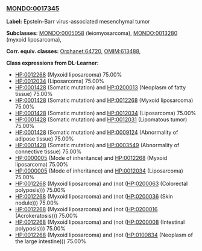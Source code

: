 
### [MONDO:0017345](http://purl.obolibrary.org/obo/MONDO_0017345)
**Label:** Epstein-Barr virus-associated mesenchymal tumor

**Subclasses:** [MONDO:0005058](http://purl.obolibrary.org/obo/MONDO_0005058) (leiomyosarcoma), [MONDO:0013280](http://purl.obolibrary.org/obo/MONDO_0013280) (myxoid liposarcoma), 

**Corr. equiv. classes:** [Orphanet:64720](http://www.orpha.net/ORDO/Orphanet_64720), [OMIM:613488](http://purl.obolibrary.org/obo/OMIM_613488), 

**Class expressions from DL-Learner:**

- [HP:0012268](http://purl.obolibrary.org/obo/HP_0012268) (Myxoid liposarcoma) 75.00%
- [HP:0012034](http://purl.obolibrary.org/obo/HP_0012034) (Liposarcoma) 75.00%
- [HP:0001428](http://purl.obolibrary.org/obo/HP_0001428) (Somatic mutation) and [HP:0200013](http://purl.obolibrary.org/obo/HP_0200013) (Neoplasm of fatty tissue) 75.00%
- [HP:0001428](http://purl.obolibrary.org/obo/HP_0001428) (Somatic mutation) and [HP:0012268](http://purl.obolibrary.org/obo/HP_0012268) (Myxoid liposarcoma) 75.00%
- [HP:0001428](http://purl.obolibrary.org/obo/HP_0001428) (Somatic mutation) and [HP:0012034](http://purl.obolibrary.org/obo/HP_0012034) (Liposarcoma) 75.00%
- [HP:0001428](http://purl.obolibrary.org/obo/HP_0001428) (Somatic mutation) and [HP:0012031](http://purl.obolibrary.org/obo/HP_0012031) (Lipomatous tumor) 75.00%
- [HP:0001428](http://purl.obolibrary.org/obo/HP_0001428) (Somatic mutation) and [HP:0009124](http://purl.obolibrary.org/obo/HP_0009124) (Abnormality of adipose tissue) 75.00%
- [HP:0001428](http://purl.obolibrary.org/obo/HP_0001428) (Somatic mutation) and [HP:0003549](http://purl.obolibrary.org/obo/HP_0003549) (Abnormality of connective tissue) 75.00%
- [HP:0000005](http://purl.obolibrary.org/obo/HP_0000005) (Mode of inheritance) and [HP:0012268](http://purl.obolibrary.org/obo/HP_0012268) (Myxoid liposarcoma) 75.00%
- [HP:0000005](http://purl.obolibrary.org/obo/HP_0000005) (Mode of inheritance) and [HP:0012034](http://purl.obolibrary.org/obo/HP_0012034) (Liposarcoma) 75.00%
- [HP:0012268](http://purl.obolibrary.org/obo/HP_0012268) (Myxoid liposarcoma) and (not ([HP:0200063](http://purl.obolibrary.org/obo/HP_0200063) (Colorectal polyposis))) 75.00%
- [HP:0012268](http://purl.obolibrary.org/obo/HP_0012268) (Myxoid liposarcoma) and (not ([HP:0200036](http://purl.obolibrary.org/obo/HP_0200036) (Skin nodule))) 75.00%
- [HP:0012268](http://purl.obolibrary.org/obo/HP_0012268) (Myxoid liposarcoma) and (not ([HP:0200016](http://purl.obolibrary.org/obo/HP_0200016) (Acrokeratosis))) 75.00%
- [HP:0012268](http://purl.obolibrary.org/obo/HP_0012268) (Myxoid liposarcoma) and (not ([HP:0200008](http://purl.obolibrary.org/obo/HP_0200008) (Intestinal polyposis))) 75.00%
- [HP:0012268](http://purl.obolibrary.org/obo/HP_0012268) (Myxoid liposarcoma) and (not ([HP:0100834](http://purl.obolibrary.org/obo/HP_0100834) (Neoplasm of the large intestine))) 75.00%


